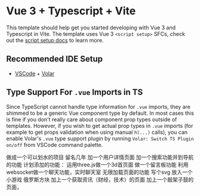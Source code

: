 # Vue 3 + Typescript + Vite

This template should help get you started developing with Vue 3 and Typescript in Vite. The template uses Vue 3 `<script setup>` SFCs, check out the [script setup docs](https://v3.vuejs.org/api/sfc-script-setup.html#sfc-script-setup) to learn more.

## Recommended IDE Setup

- [VSCode](https://code.visualstudio.com/) + [Volar](https://marketplace.visualstudio.com/items?itemName=johnsoncodehk.volar)

## Type Support For `.vue` Imports in TS

Since TypeScript cannot handle type information for `.vue` imports, they are shimmed to be a generic Vue component type by default. In most cases this is fine if you don't really care about component prop types outside of templates. However, if you wish to get actual prop types in `.vue` imports (for example to get props validation when using manual `h(...)` calls), you can enable Volar's `.vue` type support plugin by running `Volar: Switch TS Plugin on/off` from VSCode command palette.

做成一个可以划水的项目
留名几年
加一个用户详情页面
加一个搜索功能并到导航的功能
计划添加的功能：
运用three.js做一个3d首页面
做一个留言板功能
利用websocket做一个聊天功能，实时聊天室
无限加载页面的功能
写个svg
放入一个小游戏 俄罗斯方块
加上一个获取资讯（财经，技术）的页面 
加上一个敲架子鼓的页面，

